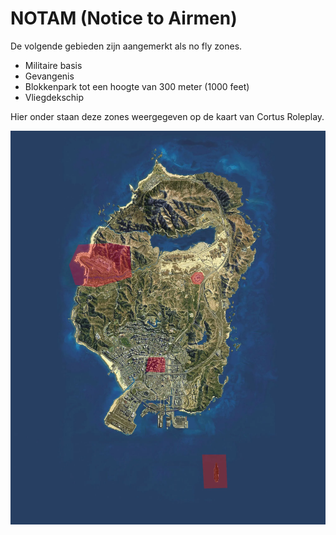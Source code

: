 # NOTAM (Notice to Airmen)

De volgende gebieden zijn aangemerkt als no fly zones.

* Militaire basis
* Gevangenis
* Blokkenpark tot een hoogte van 300 meter (1000 feet)
* Vliegdekschip

Hier onder staan deze zones weergegeven op de kaart van Cortus Roleplay.

![No fly zones](img/restrictedAirspace.webp)
